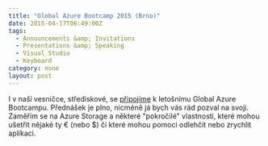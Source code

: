 ```yaml
---
title: "Global Azure Bootcamp 2015 (Brno)"
date: 2015-04-17T06:49:00Z
tags:
  - Announcements &amp; Invitations 
  - Presentations &amp; Speaking
  - Visual Studio
  - Keyboard
category: none
layout: post
---
```

I v naší vesničce, střediskové, se [připojíme][1] k letošnímu Global Azure Bootcampu. Přednášek je plno, nicméně já bych vás rád pozval na svoji. Zaměřím se na Azure Storage a některé "pokročilé" vlastnosti, které mohou ušetřit nějaké ty € (nebo $) či které mohou pomoci odlehčit nebo zrychlit aplikaci.  

[1]: http://www.wug.cz/brno/akce/727-Global-Azure-Bootcamp-2015